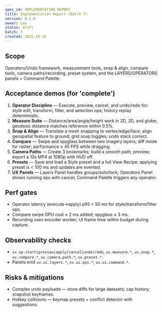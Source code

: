 ```yaml
---
spec_id: IMPLEMENTATION_REPORT
title: Implementation Report (Batch 7)
version: 0.1.0
owner: Leo
status: draft
batch: 7
created: 2025-10-15
---
```


## Scope
Operators/Undo framework, measurement tools, snap & align, compare tools, camera paths/recording,
preset system, and the LAYERS/OPERATORS panels + Command Palette.

## Acceptance demos (for 'complete')
1. **Operator Discipline** — Execute, preview, cancel, and undo/redo for: style edit, transform, filter, and selection ops; history replay deterministic.
2. **Measure Suite** — Distance/area/angle/height work in 2D, 3D, and globe; geodesic distance matches reference within 0.5%.
3. **Snap & Align** — Translate a mesh snapping to vertex/edge/face; align geospatial feature to ground; grid snap toggles; undo stack correct.
4. **Compare** — Swipe and spyglass between two imagery layers; diff mode for raster; performance ≥ 45 FPS while dragging.
5. **Camera Paths** — Create 3 bookmarks; build a smooth path; preview; export a 10s MP4 at 1080p with HUD off.
6. **Presets** — Save and load a Style preset and a full View Recipe; applying preset is < 100 ms and updates are evented.
7. **UX Panels** — Layers Panel handles groups/solo/lock; Operators Panel shows running ops with cancel; Command Palette triggers any operator.

## Perf gates
- Operator latency (execute→apply) p95 < 50 ms for style/transform/filter ops.
- Compare swipe GPU cost ≤ 2 ms added; spyglass ≤ 3 ms.
- Recording uses encoder worker; UI frame time within budget during capture.

## Observability checks
- `uv.op.start|preview|apply|cancel|undo|redo`, `uv.measure.*`, `uv.snap.*`, `uv.compare.*`, `uv.camera.path.*`, `uv.preset.*`.
- Panels emit `uv.ui.layers.*`, `uv.ui.ops.*`, `uv.ui.command.*`.

## Risks & mitigations
- Complex undo payloads — store diffs for large datasets; cap history; snapshot keyframes.
- Hotkey collisions — keymap presets + conflict detector with suggestions.